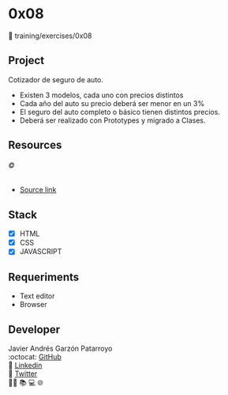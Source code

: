 # 0x08
:open_file_folder: training/exercises/0x08

## Project
Cotizador de seguro de auto.
* Existen 3 modelos, cada uno con precios distintos
* Cada año del auto su precio deberá ser menor en un 3%
* El seguro del auto completo o básico tienen distintos precios.
* Deberá ser realizado con Prototypes y migrado a Clases.

## Resources
###### :copyright:
* [Source link](https://www.udemy.com/share/101Z6UAEEcdF5VRno=/)

## Stack
* [x] HTML
* [x] CSS
* [x] JAVASCRIPT

## Requeriments
* Text editor
* Browser

## Developer
Javier Andrés Garzón Patarroyo  
:octocat: [GitHub](https://github.com/javierandresgp/)  
:link: [Linkedin](https://www.linkedin.com/in/javierandresgp/)  
:link: [Twitter](https://twitter.com/javierandresgp0)  
:man_technologist: :books: :computer: :globe_with_meridians: